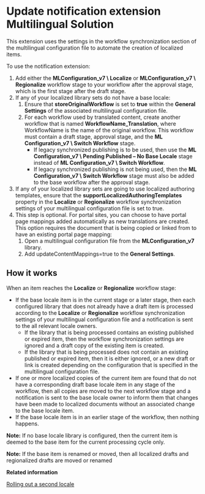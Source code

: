# Update notification extension Multilingual Solution

This extension uses the settings in the workflow synchronization section of the multilingual configuration file to automate the creation of localized items.

To use the notification extension:

1.  Add either the **MLConfiguration\_v7 \\ Localize** or **MLConfiguration\_v7 \\ Regionalize** workflow stage to your workflow after the approval stage, which is the first stage after the draft stage.
2.  If any of your localized library sets do not have a base locale:
    1.  Ensure that **storeOriginalWorkflow** is set to **true** within the **General Settings** of the associated multilingual configuration file.
    2.  For each workflow used by translated content, create another workflow that is named **WorkflowName\_Translation**, where WorkflowName is the name of the original workflow. This workflow must contain a draft stage, approval stage, and the **ML Configuration\_v7 \\ Switch Workflow** stage.
        -   If legacy synchronized publishing is to be used, then use the **ML Configuration\_v7 \\ Pending Published – No Base Locale** stage instead of **ML Configuration\_v7 \\ Switch Workflow**.
        -   If legacy synchronized publishing is not being used, then the **ML Configuration\_v7 \\ Switch Workflow** stage must also be added to the base workflow after the approval stage.
3.  If any of your localized library sets are going to use localized authoring templates, ensure that the **supportLocalizedAuthoringTemplates** property in the **Localize** or **Regionalize** workflow synchronization settings of your multilingual configuration file is set to true.
4.  This step is optional. For portal sites, you can choose to have portal page mappings added automatically as new translations are created. This option requires the document that is being copied or linked from to have an existing portal page mapping:
    1.  Open a multilingual configuration file from the **MLConfiguration\_v7** library.
    2.  Add updateContentMappings=true to the **General Settings**.

## How it works

When an item reaches the **Localize** or **Regionalize** workflow stage:

-   If the base locale item is in the current stage or a later stage, then each configured library that does not already have a draft item is processed according to the **Localize** or **Regionalize** workflow synchronization settings of your multilingual configuration file and a notification is sent to the all relevant locale owners.
    -   If the library that is being processed contains an existing published or expired item, then the workflow synchronization settings are ignored and a draft copy of the existing item is created.
    -   If the library that is being processed does not contain an existing published or expired item, then it is either ignored, or a new draft or link is created depending on the configuration that is specified in the multilingual configuration file.
-   If one or more localized copies of the current item are found that do not have a corresponding draft base locale item in any stage of the workflow, then all copies are moved to the next workflow stage and a notification is sent to the base locale owner to inform them that changes have been made to localized documents without an associated change to the base locale item.
-   If the base locale item is in an earlier stage of the workflow, then nothing happens.

**Note:** If no base locale library is configured, then the current item is deemed to the base item for the current processing cycle only.

**Note:** If the base item is renamed or moved, then all localized drafts and regionalized drafts are moved or renamed


**Related information**  


[Rolling out a second locale](../ctc/ctc_deploy_locale_second.md)

